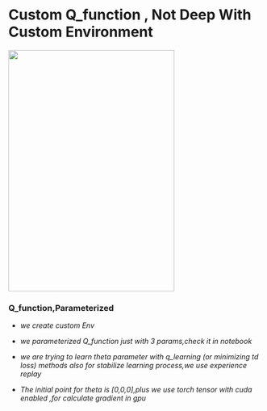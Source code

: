 # Custom Q_function , Not Deep With Custom Environment

<img src="https://github.com/hamidahmadian/RL-Notebook/tree/master/RandomAgent_CustomQ_CustomEnv/sample.gif" width="329" height="478">

### Q_function,Parameterized

- *we create custom Env*

- *we parameterized Q_function just with 3 params,check it in notebook*

- *we are trying to learn theta parameter with q_learning (or minimizing td loss) methods also for stabilize learning process,we use experience replay*

- *The initial point for theta is [0,0,0],plus we use torch tensor with cuda enabled ,for calculate gradient in gpu* 
